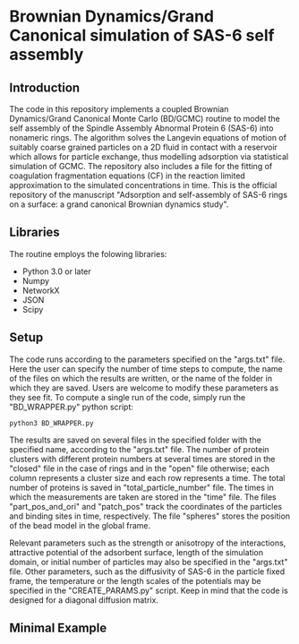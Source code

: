 # Brownian Dynamics/Grand Canonical simulation of SAS-6 self assembly

## Introduction

The code in this repository implements a coupled Brownian Dynamics/Grand Canonical Monte Carlo (BD/GCMC) routine to model the self assembly of the Spindle Assembly Abnormal Protein 6 (SAS-6) into nonameric rings. The algorithm solves the Langevin equations of motion of suitably coarse grained particles on a 2D fluid in contact with a reservoir which allows for particle exchange, thus modelling adsorption via statistical simulation of GCMC. The repository also includes a file for the fitting of coagulation fragmentation equations (CF) in the reaction limited approximation to the simulated concentrations in time. This is the official repository of the manuscript "Adsorption and self-assembly of SAS-6 rings on a surface: a grand canonical Brownian dynamics study".

## Libraries

The routine employs the folowing libraries:

- Python 3.0 or later
- Numpy
- NetworkX
- JSON
- Scipy

## Setup

The code runs according to the parameters specified on the "args.txt" file. Here the user can specify the number of time steps to compute, the name of the files on which the results are written, or the name of the folder in which they are saved. Users are welcome to modify these parameters as they see fit. To compute a single run of the code, simply run the "BD_WRAPPER.py" python script:

```
python3 BD_WRAPPER.py
```
The results are saved on several files in the specified folder with the specified name, according to the "args.txt" file. The number of protein clusters with different protein numbers at several times are stored in the "closed" file in the case of rings and in the "open" file otherwise; each column represents a cluster size and each row represents a time. The total number of proteins is saved in "total_particle_number" file. The times in which the measurements are taken are stored in the "time" file. The files "part_pos_and_ori" and "patch_pos" track the coordinates of the particles and binding sites in time, respectively. The file "spheres" stores the position of the bead model in the global frame.

Relevant parameters such as the strength or anisotropy of the interactions, attractive potential of the adsorbent surface, length of the simulation domain, or initial number of particles may also be specified in the "args.txt" file. Other parameters, such as the diffusivity of SAS-6 in the particle fixed frame, the temperature or the length scales of the potentials may be specified in the "CREATE_PARAMS.py" script. Keep in mind that the code is designed for a diagonal diffusion matrix. 

## Minimal Example
